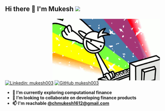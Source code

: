 <h2> Hi there 👋 I'm Mukesh <img src="https://media.giphy.com/media/mGcNjsfWAjY5AEZNw6/giphy.gif" width="50"> </h2>

<img src="https://github.com/1-mukesh-1/1-mukesh-1/blob/main/rbg.gif" height="200" width="350" align="right" style="margin-top: 2px">

[![Linkedin: mukesh003](https://img.shields.io/badge/-mukesh003-blue?style=flat-square&logo=Linkedin&logoColor=white&link=https://www.linkedin.com/in/mukesh-cheemakurthi-039b65170/)](https://www.linkedin.com/in/mukesh-cheemakurthi-039b65170/)  [![GitHub mukesh003](https://img.shields.io/github/followers/mukesh003?label=follow&style=social)](https://github.com/1-mukesh-1)

<b>
<ul>
<li> 🌱 I’m currently exploring computational finance </li> 
<li> 👯 I’m looking to collaborate on developing finance products </li> 
<li> 📫 I'm reachable <a href="mailto:chmukesh1612@gmail.com">@chmukesh1612@gmail.com</a> </li> 
</ul>
</b>
